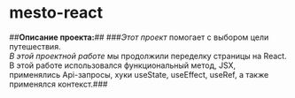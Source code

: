 # mesto-react
##**Описание проекта:**##
###*Этот проект* помогает с выбором цели путешествия.  
*В этой проектной работе* мы продолжили переделку страницы на React. В этой работе использовался функциональный метод, JSX, применялись Api-запросы, хуки useState, useEffect, useRef, а также применялся контекст.###
